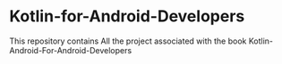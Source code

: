 # Kotlin-for-Android-Developers
This repository contains All the project associated with the book Kotlin-Android-For-Android-Developers
